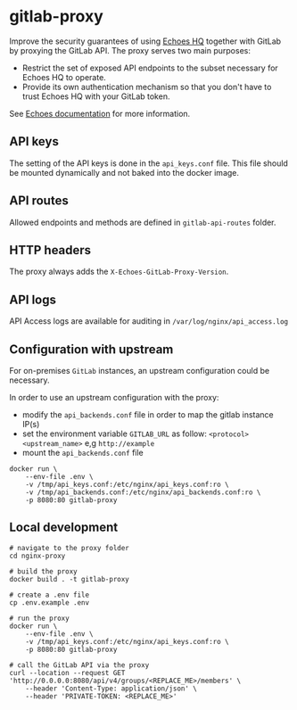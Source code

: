 # gitlab-proxy

Improve the security guarantees of using [Echoes HQ](https://echoeshq.com)
together with GitLab by proxying the GitLab API. The proxy serves two main
purposes:

- Restrict the set of exposed API endpoints to the subset necessary for Echoes
  HQ to operate.
- Provide its own authentication mechanism so that you don't have to trust
  Echoes HQ with your GitLab token.

See [Echoes documentation](https://docs.echoeshq.com/gitlab-api-proxy) for more
information.

## API keys

The setting of the API keys is done in the `api_keys.conf` file. This file
should be mounted dynamically and not baked into the docker image.

## API routes

Allowed endpoints and methods are defined in `gitlab-api-routes` folder.

## HTTP headers

The proxy always adds the `X-Echoes-GitLab-Proxy-Version`.

## API logs

API Access logs are available for auditing in `/var/log/nginx/api_access.log`

## Configuration with upstream

For on-premises `GitLab` instances, an upstream configuration could be necessary.

In order to use an upstream configuration with the proxy:

- modify the `api_backends.conf` file in order to map the gitlab instance IP(s)
- set the environment variable `GITLAB_URL` as follow: `<protocol><upstream_name>` e,g `http://example`
- mount the `api_backends.conf` file

```console
docker run \
    --env-file .env \
    -v /tmp/api_keys.conf:/etc/nginx/api_keys.conf:ro \
    -v /tmp/api_backends.conf:/etc/nginx/api_backends.conf:ro \
    -p 8080:80 gitlab-proxy
```

## Local development

```console
# navigate to the proxy folder
cd nginx-proxy

# build the proxy
docker build . -t gitlab-proxy

# create a .env file
cp .env.example .env

# run the proxy
docker run \
    --env-file .env \
    -v /tmp/api_keys.conf:/etc/nginx/api_keys.conf:ro \
    -p 8080:80 gitlab-proxy
```

```console
# call the GitLab API via the proxy
curl --location --request GET 'http://0.0.0.0:8080/api/v4/groups/<REPLACE_ME>/members' \
    --header 'Content-Type: application/json' \
    --header 'PRIVATE-TOKEN: <REPLACE_ME>'
```
